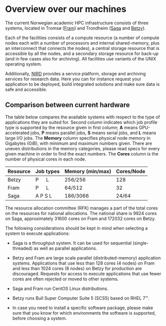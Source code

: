 # Overview over our machines
The current Norwegian academic HPC infrastructure consists of three systems, located in Tromsø ([Fram](/hpc_machines/fram.md)) and Trondheim ([Saga](/hpc_machines/saga.md) and [Betzy](/hpc_machines/betzy.md)).

Each of the facilities consists of a compute resource (a number of compute nodes each with a number of processors and internal shared-memory, plus an interconnect that connects the nodes), a central storage resource that is accessible by all the nodes, and a secondary storage resource for back-up (and in few cases also for archiving). All facilities use variants of the UNIX operating system.

Additionally, [NIRD](/files_storage/nird.md) provides a service platform, storage and archiving services for research data. Here you can for instance request your application to be deployed, build integrated solutions and make sure data is safe and accessible.

## Comparison between current hardware

The table below compares the available systems with respect to the type of applications they are suited for. Second column indicates which job profile type is supported by the resource given in first column; **A** means GPU-accelerated jobs, **P** means parallel jobs, **S** means serial jobs, and **L** means large I/O jobs. 
The **Memory** column specifies physical node memory in Gigabytes (GiB), with minimum and maximum numbers given. There are uneven distributions in the memory categories, please read specs for every given machine in order to find the exact numbers. The **Cores** column is the number of physical cores in each node.

|Resource |	Job types |	Memory (min/max) |	Cores/Node |
| :------------- | :------------- | :------------- | :------------- |
| Betzy |	P&ensp;&ensp;&ensp;L |	256/256 |	128 |
| Fram |	P&ensp;&ensp;&ensp;L |	64/512 |	32 |
| Saga |    A   P   S   L | 186/3066 |  24/64 |



The resource allocation committee (RFK) manages a part of the total cores on the resources for national allocations. The national share is 9824 cores on Saga, approximately 31600 cores on Fram and 172032 cores on Betzy.

The following considerations should be kept in mind when selecting a system to execute applications:

* Saga is a throughput system. It can be used for sequential (single-threaded) as well as parallel applications.

* Betzy and Fram are large scale parallel (distributed-memory) application systems.
Applications that use less than 128 cores (4 nodes) on Fram and less than 1024 cores (8 nodes) on Betzy for production are discouraged.
Requests for access to execute applications that use fewer cores are often rejected or moved to other systems.

* Saga and Fram run CentOS Linux distributions.

* Betzy runs Bull Super Computer Suite 5 (SCS5) based on RHEL 7™.

* In case you need to install a specific software package, please make sure that you know for which environments the software is supported, before choosing a system.
